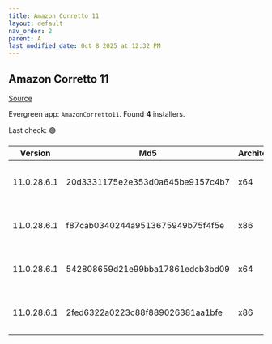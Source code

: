 ```yaml
---
title: Amazon Corretto 11
layout: default
nav_order: 2
parent: A
last_modified_date: Oct 8 2025 at 12:32 PM
---
```


## Amazon Corretto 11

[Source](https://aws.amazon.com/corretto/)

Evergreen app: `AmazonCorretto11`. Found **4** installers.

Last check: 🟢

| Version     | Md5                              | Architecture | Type | URI                                                                                                                                                                                                          |
| ----------- | -------------------------------- | ------------ | ---- | ------------------------------------------------------------------------------------------------------------------------------------------------------------------------------------------------------------ |
| 11.0.28.6.1 | 20d3331175e2e353d0a645be9157c4b7 | x64          | msi  | [https://corretto.aws/downloads/resources/11.0.28.6.1/amazon-corretto-11.0.28.6.1-windows-x64.msi](https://corretto.aws/downloads/resources/11.0.28.6.1/amazon-corretto-11.0.28.6.1-windows-x64.msi)         |
| 11.0.28.6.1 | f87cab0340244a9513675949b75f4f5e | x86          | msi  | [https://corretto.aws/downloads/resources/11.0.28.6.1/amazon-corretto-11.0.28.6.1-windows-x86.msi](https://corretto.aws/downloads/resources/11.0.28.6.1/amazon-corretto-11.0.28.6.1-windows-x86.msi)         |
| 11.0.28.6.1 | 542808659d21e99bba17861edcb3bd09 | x64          | zip  | [https://corretto.aws/downloads/resources/11.0.28.6.1/amazon-corretto-11.0.28.6.1-windows-x64-jdk.zip](https://corretto.aws/downloads/resources/11.0.28.6.1/amazon-corretto-11.0.28.6.1-windows-x64-jdk.zip) |
| 11.0.28.6.1 | 2fed6322a0223c88f889026381aa1bfe | x86          | zip  | [https://corretto.aws/downloads/resources/11.0.28.6.1/amazon-corretto-11.0.28.6.1-windows-x86-jdk.zip](https://corretto.aws/downloads/resources/11.0.28.6.1/amazon-corretto-11.0.28.6.1-windows-x86-jdk.zip) |
